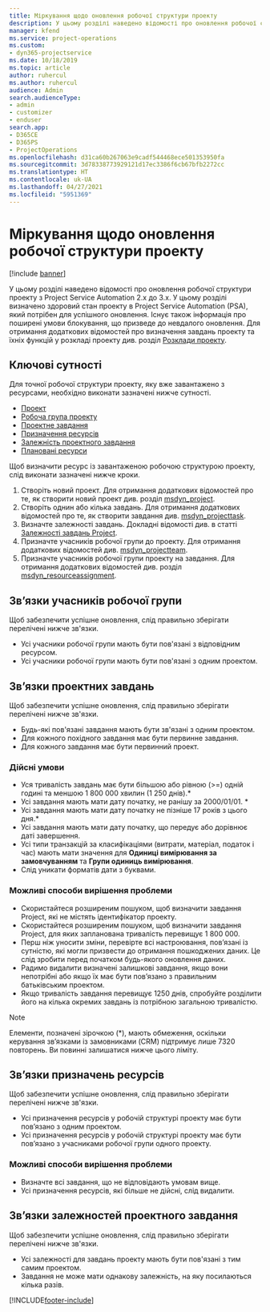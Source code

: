 ```yaml
---
title: Міркування щодо оновлення робочої структури проекту
description: У цьому розділі наведено відомості про оновлення робочої структури проекту з Project Service Automation 2.x до 3.x.
manager: kfend
ms.service: project-operations
ms.custom:
- dyn365-projectservice
ms.date: 10/18/2019
ms.topic: article
author: ruhercul
ms.author: ruhercul
audience: Admin
search.audienceType:
- admin
- customizer
- enduser
search.app:
- D365CE
- D365PS
- ProjectOperations
ms.openlocfilehash: d31ca60b267063e9cadf544468ece501353950fa
ms.sourcegitcommit: 3d78338773929121d17ec3386f6cb67bfb2272cc
ms.translationtype: HT
ms.contentlocale: uk-UA
ms.lasthandoff: 04/27/2021
ms.locfileid: "5951369"
---
```

# <a name="upgrade-considerations-for-the-work-breakdown-structure"></a>Міркування щодо оновлення робочої структури проекту

[!include [banner](../includes/psa-now-project-operations.md)]

У цьому розділі наведено відомості про оновлення робочої структури проекту з Project Service Automation 2.x до 3.x. У цьому розділі визначено здоровий стан проекту в Project Service Automation (PSA), який потрібен для успішного оновлення. Існує також інформація про поширені умови блокування, що призведе до невдалого оновлення. Для отримання додаткових відомостей про визначення завдань проекту та їхніх функцій у розкладі проекту див. розділ [Розклади проекту](project-creating.md).

## <a name="key-entities"></a>Ключові сутності
Для точної робочої структури проекту, яку вже завантажено з ресурсами, необхідно виконати зазначені нижче сутності.

- [Проект](/dynamics365/customerengagement/on-premises/developer/entities/msdyn_project)
- [Робоча група проекту](/dynamics365/customerengagement/on-premises/developer/entities/msdyn_projectteam)
- [Проектне завдання](/dynamics365/customerengagement/on-premises/developer/entities/msdyn_projecttask)
- [Призначення ресурсів](/dynamics365/customerengagement/on-premises/developer/entities/msdyn_resourceassignment)
- [Залежність проектного завдання](/dynamics365/customerengagement/on-premises/developer/entities/msdyn_projecttaskdependency)
- [Плановані ресурси](/dynamics365/customerengagement/on-premises/developer/entities/bookableresource)

Щоб визначити ресурс із завантаженою робочою структурою проекту, слід виконати зазначені нижче кроки.

1. Створіть новий проект. Для отримання додаткових відомостей про те, як створити новий проект див. розділ [msdyn_project](/dynamics365/customerengagement/on-premises/developer/entities/msdyn_project).
2. Створіть однин або кілька завдань. Для отримання додаткових відомостей про те, як створити завдання див. [msdyn_projecttask](/dynamics365/customerengagement/on-premises/developer/entities/msdyn_projecttask).
3. Визначте залежності завдань. Докладні відомості див. в статті [Залежності завдань Project](/dynamics365/customerengagement/on-premises/developer/entities/msdyn_projecttaskdependency).
4. Призначте учасників робочої групи до проекту. Для отримання додаткових відомостей див. [msdyn_projectteam](/dynamics365/customerengagement/on-premises/developer/entities/msdyn_projectteam).
5. Призначте учасників робочої групи проекту на завдання. Для отримання додаткових відомостей див. розділ [msdyn_resourceassignment](/dynamics365/customerengagement/on-premises/developer/entities/msdyn_resourceassignment).

## <a name="project-team-relationships"></a>Зв’язки учасників робочої групи

Щоб забезпечити успішне оновлення, слід правильно зберігати перелічені нижче зв'язки.
- Усі учасники робочої групи мають бути пов'язані з відповідним ресурсом.
- Усі учасники робочої групи мають бути пов'язані з одним проектом. 

## <a name="project-task-relationships"></a>Зв’язки проектних завдань
Щоб забезпечити успішне оновлення, слід правильно зберігати перелічені нижче зв'язки.

- Будь-які пов'язані завдання мають бути зв'язані з одним проектом.
- Для кожного похідного завдання має бути первинне завдання.
- Для кожного завдання має бути первинний проект.

### <a name="valid-conditions"></a>Дійсні умови

- Уся тривалість завдань має бути більшою або рівною (>=) одній годині та меншою 1 800 000 хвилин (1 250 днів).*
- Усі завдання мають мати дату початку, не ранішу за 2000/01/01. *
- Усі завдання мають мати дату початку не пізніше 17 років з цього дня.*
- Усі завдання мають мати дату початку, що передує або дорівнює даті завершення.
- Усі типи транзакцій за класифікаціями (витрати, матеріал, податок і час) мають мати значення для **Одиниці вимірювання за замовчуванням** та **Групи одиниць вимірювання**.
- Слід уникати форматів дати з буквами.

### <a name="potential-mitigation-steps"></a>Можливі способи вирішення проблеми
- Скористайтеся розширеним пошуком, щоб визначити завдання Project, які не містять ідентифікатор проекту.
- Скористайтеся розширеним пошуком, щоб визначити завдання Project, для яких запланована тривалість перевищує 1 800 000.
- Перш ніж уносити зміни, перевірте всі настроювання, пов’язані із сутністю, які могли призвести до отримання пошкоджених даних. Це слід зробити перед початком будь-якого оновлення даних.
- Радимо видалити визначені залишкові завдання, якщо вони непотрібні або якщо їх має бути пов’язано з правильним батьківським проектом.
- Якщо тривалість завдання перевищує 1250 днів, спробуйте розділити його на кілька окремих завдань із потрібною загальною тривалістю.

> [!NOTE]
> Елементи, позначені зірочкою (\*), мають обмеження, оскільки керування зв’язками із замовниками (CRM) підтримує лише 7320 повторень. Ви повинні залишатися нижче цього ліміту.

## <a name="resource-assignment-relationships"></a>Зв’язки призначень ресурсів
Щоб забезпечити успішне оновлення, слід правильно зберігати перелічені нижче зв'язки.

- Усі призначення ресурсів у робочій структурі проекту має бути пов’язано з одним проектом.
- Усі призначення ресурсів у робочій структурі проекту має бути пов’язано з учасниками робочої групи одного проекту.

### <a name="potential-mitigation-steps"></a>Можливі способи вирішення проблеми
- Визначте всі завдання, що не відповідають умовам вище.  
- Усі призначення ресурсів, які більше не дійсні, слід видалити.

## <a name="project-task-dependency-relationships"></a>Зв’язки залежностей проектного завдання
Щоб забезпечити успішне оновлення, слід правильно зберігати перелічені нижче зв'язки.

- Усі залежності для завдань проекту мають бути пов'язані з тим самим проектом.
- Завдання не може мати однакову залежність, на яку посилаються кілька разів.


[!INCLUDE[footer-include](../includes/footer-banner.md)]